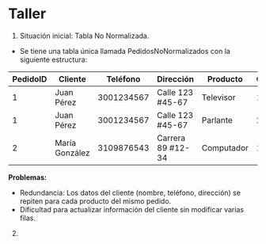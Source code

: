 # Taller

1. Situación inicial: Tabla No Normalizada.

* Se tiene una tabla única llamada PedidosNoNormalizados con la siguiente estructura:

| PedidoID	| Cliente |	Teléfono	| Dirección	| Producto	| Cantidad |	Fecha |
|-----------|---------|-----------|-----------|-----------|----------|--------|
|1|	Juan Pérez | 3001234567	| Calle 123 #45-67	| Televisor	| 1 |	2025-02-01 |
|1|	Juan Pérez | 3001234567	| Calle 123 #45-67	| Parlante	| 2	| 2025-02-01 |
|2|	María González |	3109876543	| Carrera 89 #12-34 | Computador	| 1 |	2025-02-03 |

**Problemas:**

* Redundancia: Los datos del cliente (nombre, teléfono, dirección) se repiten para cada producto del mismo pedido.
* Dificultad para actualizar información del cliente sin modificar varias filas.



2. 
